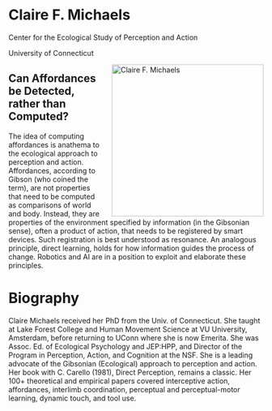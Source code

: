 # Claire F. Michaels

Center for the Ecological Study of Perception and Action

University of Connecticut

<img style="float: right;width: 300px;margin-left: 15px;margin-top: 0px;" src="https://cespa.uconn.edu/wp-content/uploads/sites/2363/2018/04/claire.jpg" alt='Claire F. Michaels' />

## Can Affordances be Detected, rather than Computed?

The idea of computing affordances is anathema to the ecological approach to perception and action. Affordances, according to Gibson (who coined the term), are not properties that need to be computed as comparisons of world and body. Instead, they are properties of the environment specified by information (in the Gibsonian sense), often a product of action, that needs to be registered by smart devices. Such registration is best understood as resonance. An analogous principle, direct learning, holds for how information guides the process of change. Robotics and AI are in a position to exploit and elaborate these principles.

# Biography

Claire Michaels received her PhD from the Univ. of Connecticut. She taught at Lake Forest College and Human Movement Science at VU University, Amsterdam, before returning to UConn where she is now Emerita. She was Assoc. Ed. of Ecological Psychology and JEP:HPP, and Director of the Program in Perception, Action, and Cognition at the NSF. She is a leading advocate of the Gibsonian (Ecological) approach to perception and action. Her book with C. Carello (1981), Direct Perception, remains a classic. Her 100+ theoretical and empirical papers covered interceptive action, affordances, interlimb coordination, perceptual and perceptual-motor learning, dynamic touch, and tool use.
